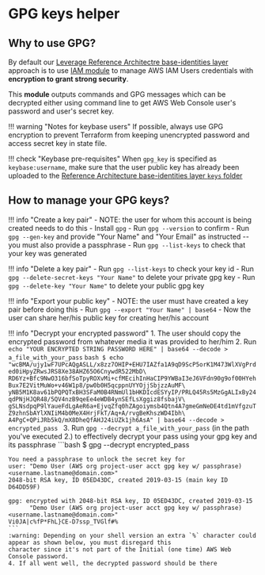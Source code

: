 # GPG keys helper

## Why to use GPG?

By default our [Leverage Reference Architectre base-identities layer](https://github.com/binbashar/le-tf-infra-aws/blob/master/security/base-identities/users.tf) 
approach is to use [IAM module]([https://github.com/binbashar/terraform-aws-iam/tree/master/modules/iam-user]) 
to manage AWS IAM Users credentials with **encryption to grant strong security**. 

This **module** outputs commands and GPG messages which can be decrypted either using command line to get AWS Web Console
user's password and user's secret key.   

!!! warning "Notes for keybase users"
    If possible, always use GPG encryption to prevent Terraform from keeping unencrypted password and access secret key 
    in state file.

!!! check "Keybase pre-requisites"
    When `gpg_key` is specified as `keybase:username`, make sure that the user public key has already been uploaded to 
    the [Reference Architecture base-identities layer `keys` folder](https://github.com/binbashar/le-tf-infra-aws/tree/master/security/base-identities/keys) 

## How to manage your GPG keys?

!!! info "Create a key pair"
    - NOTE: the user for whom this account is being created needs to do this
    - Install `gpg`
    - Run `gpg --version` to confirm
    - Run `gpg --gen-key` and provide "Your Name" and "Your Email" as instructed -- you must also provide a passphrase
    - Run `gpg --list-keys` to check that your key was generated

!!! info "Delete a key pair"
    - Run `gpg --list-keys` to check your key id
    - Run `gpg --delete-secret-keys "Your Name"` to delete your private gpg key
    - Run `gpg --delete-key "Your Name"` to delete your public gpg key

!!! info "Export your public key"
    - NOTE: the user must have created a key pair before doing this
    - Run `gpg --export "Your Name" | base64`
    - Now the user can share her/his public key for creating her/his account

!!! info "Decrypt your encrypted password"
    1. The user should copy the encrypted password from whatever media it was provided to her/him
    2. Run `echo "YOUR ENCRYPTED STRING PASSWORD HERE" | base64 --decode > a_file_with_your_pass`
    ```bash
    $ echo "wcBMA/ujy1wF7UPcAQgASLL/x8zz7OHIP+EHU7IAZfa1A9qD9ScP5orK1M473WlXVgPrded0iHpyZRwsJRS8Xe38AHZ65O6CnywdR522MbD\
    RD6Yz+Bfc9NwO316bfSoTpyROXvMi+cfMEcihInHaCIP9YWBaI3eJ6VFdn90g9of00HYehBux7E2VitMuWo+v46W1p8/pw0b0H5qcppnUYYOjjSbjzzAuMF\
    yNB5M1K8av61bPQPQTxBH3SFaM0B4RNmUl1bHKDIcdESYyIP/PRLQ45Rs5MzGgALIxBy24qdPNjHJQR48/5QV4nzB9qeEe4eWDB4ynSEfLsXggiz8fsbajV\
    gSLNsdpqP9lYaueFdLgAeR6a+EjvqZfq0hZAgoiymsb4Qtn4A7gmeGmNeDE4td1mVfgzuTZ9zhnSbAYlXNIiM4b0MeX4HrjFkT/Aq+A/rvgBeKhszWD4Ibh\
    A4PgC+QPiJRb5kQ/mX8DheQfAHJ24iUZk1jh6AsA" | base64 --decode > encrypted_pass
    ```
    3. Run `gpg --decrypt a_file_with_your_pass` (in the path you've executed 2.) to effectively decrypt your pass using
     your gpg key and its passphrase
    ```bash
    $ gpg --decrypt encrypted_pass
    
    You need a passphrase to unlock the secret key for
    user: "Demo User (AWS org project-user acct gpg key w/ passphrase) <username.lastname@domain.com>"
    2048-bit RSA key, ID 05ED43DC, created 2019-03-15 (main key ID D64DD59F)
    
    gpg: encrypted with 2048-bit RSA key, ID 05ED43DC, created 2019-03-15
          "Demo User (AWS org project-user acct gpg key w/ passphrase) <username.lastname@domain.com>"
    Vi0JA|c%fP*FhL}CE-D7ssp_TVGlf#%
    ```
    :warning: Depending on your shell version an extra `%` character could appear as shown below, you must disregard this
    character since it's not part of the Initial (one time) AWS Web Console password. 
    4. If all went well, the decrypted password should be there